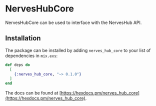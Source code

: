 # NervesHubCore

NervesHubCore can be used to interface with the NervesHub API.

## Installation

The package can be installed
by adding `nerves_hub_core` to your list of dependencies in `mix.exs`:

```elixir
def deps do
  [
    {:nerves_hub_core, "~> 0.1.0"}
  ]
end
```

The docs can be found at [https://hexdocs.pm/nerves_hub_core](https://hexdocs.pm/nerves_hub_core).
